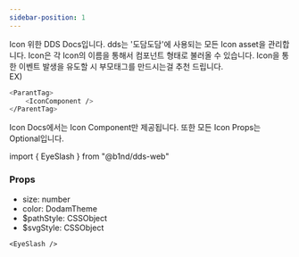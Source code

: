 ```yaml
---
sidebar-position: 1
---
```


Icon 위한 DDS Docs입니다. dds는 '도담도담'에 사용되는 모든 Icon asset을 관리합니다. Icon은 각 Icon의 이름을 통해서 컴포넌트 형태로 불러올 수 있습니다.
Icon을 통한 이벤트 발생을 유도할 시 부모태그를 만드시는걸 추천 드립니다.<br />
EX)

```bash title="index.tsx"
<ParantTag>
    <IconComponent />
</ParentTag>
```

Icon Docs에서는 Icon Component만 제공됩니다.
또한 모든 Icon Props는 Optional입니다.

import { EyeSlash } from "@b1nd/dds-web"

<EyeSlash color="#000" />

### Props

- size: number
- color: DodamTheme
- $pathStyle: CSSObject
- $svgStyle: CSSObject

```tsx title="index.tsx"
<EyeSlash />
```
